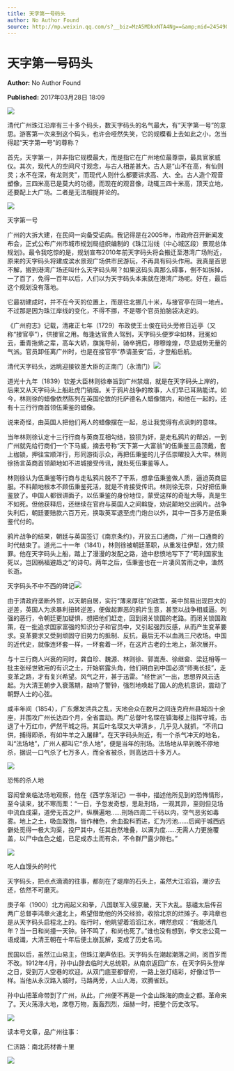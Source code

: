 ```yaml
---
title: 天字第一号码头
author: No Author Found
source: http://mp.weixin.qq.com/s?__biz=MzA5MDkxNTA4Ng==&amp;mid=2454905827&amp;idx=1&amp;sn=ea95ad96282a4b86d7c7ac80ea7987d5&amp;chksm=87a22b82b0d5a29421b745039608ea0cbea187d65dd0149c96099180710253d126e3c87b5eaa#rd
---
```


# 天字第一号码头

**Author:** No Author Found

**Published:** 2017年03月28日 18:09

![](http://mmbiz.qpic.cn/mmbiz_jpg/PJWG74pLsMY6VjSs8icl92DouG8adAGS0ibIkmicA6dYrXchQel1ic3LTtD572I9r9sbW2tOnBvpibgicAXRcdc4p5aA/0?wx_fmt=jpeg)

清代广州珠江沿岸有三十多个码头，数天字码头的名气最大，有“天字第一号”的意思。游客第一次来到这个码头，也许会哑然失笑，它的规模看上去如此之小，怎当得起“天字第一号”的尊称？

首先，天字第一，并非指它规模最大，而是指它在广州地位最尊崇，最具官家威仪。其次，现代人的空间尺寸观念，与古人相差甚大。古人是“山不在高，有仙则灵；水不在深，有龙则灵”，而现代人则什么都要讲求高、大、全。古人造个观音塑像，三四米高已是莫大的功德，而现在的观音像，动辄三四十米高，顶天立地，还要配上大广场。二者是无法相提并论的。

![](http://mmbiz.qpic.cn/mmbiz_jpg/PJWG74pLsMbhJVibSH6vdJy3iaicLXzowOyAP5hia5ua5VSnDweoCiap1AfygHpWnx91ibzwttkXKicKI81mDUFKn4AicQ/0?wx_fmt=jpeg)

天字第一号

广州的大拆大建，在民间一向备受诟病。我记得是在2005年，市政府召开新闻发布会，正式公布广州市城市规划局组织编制的《珠江沿线（中心城区段）景观总体规划》。最令我吃惊的是，规划宣布2010年前天字码头将会搬迁至港湾广场附近，原来的天字码头将建成滨水景观广场供市民游玩，不再具有码头作用。我真是百思不解，搬到港湾广场还叫什么天字码头啊？如果这码头真那么碍事，倒不如拆掉，一了百了，免得一百年以后，人们以为天字码头本来就在港湾广场呢。好在，最后这个规划没有落地。

它最初建成时，并不在今天的位置上，而是往北挪几十米，与接官亭在同一地点。不过那是因为珠江岸线的变化，不得不挪，不是哪个官员拍脑袋决定的。

《广州府志》记载，清雍正七年（1729）布政使王士俊在码头旁修日近亭（又称“接官亭”），供接官之用。每逢达官贵人驾到，天字码头便罗伞如林，冠冕如云，垂青拖紫之辈，高车大轿，旗旄导前，骑卒拥后，穆穆煌煌，尽显威势无量的气派。官员卸任离广州时，也是在接官亭“恭请圣安”后，才登船启航。

清代天字码头，远眺迎接钦差大臣的正南门（永清门）![](http://mmbiz.qpic.cn/mmbiz_jpg/PJWG74pLsMbhJVibSH6vdJy3iaicLXzowOyf2al9VtUgRQHbCMLIoB47gVMRI2DhR8RhLLJXZoAaCe4E5dn1C6JjA/0?wx_fmt=jpeg)



道光十九年（1839）钦差大臣林则徐奉旨到广州禁烟，就是在天字码头上岸的，后来又从天字码头上船赴虎门销烟。关于鸦片战争的故事，人们早已耳熟能详。如今，林则徐的蜡像依然陈列在英国伦敦的托萨德名人蜡像馆内，和他在一起的，还有十三行行商首领伍秉鉴的蜡像。

说来奇怪，由英国人把他们两人的蜡像摆在一起，总让我觉得有点讽刺的意味。

当年林则徐认定十三行行商与英商互相勾结，狼狈为奸，是走私鸦片的帮凶，一到广州就先给行商们一个下马威，摘去号称“天下第一大富翁”的伍秉鉴三品顶戴，套上枷锁，押往宝顺洋行，形同游街示众，再把伍秉鉴的儿子伍崇曜投入大牢。林则徐扬言英商首领颠地如不进城接受传讯，就处死伍秉鉴等人。

林则徐认为伍秉鉴等行商与走私鸦片脱不了干系，想拿伍秉鉴做人质，逼迫英商屈服。不料颠地根本不顾伍秉鉴死活，就是不肯接受传讯。林则徐无奈，只好把伍秉鉴放了。中国人都很讲面子，以伍秉鉴的身份地位，蒙受这样的奇耻大辱，真是生不如死。但他获释后，还继续在官府与英国人之间斡旋，劝说颠地交出鸦片。战争失利后，朝廷要赔款六百万元，换取英军退至虎门炮台以外，其中一百多万是伍秉鉴代付的。

鸦片战争的结果，朝廷与英国签订《南京条约》，开放五口通商，广州一口通商的时代结束了。道光二十一年（1841），林则徐被朝廷革职，从重发往伊犁，效力赎罪。他在天字码头上船，踏上了漫漫的发配之路，途中悲愤地写下了“苟利国家生死以，岂因祸福避趋之”的诗句。两年之后，伍秉鉴也在一片凄风苦雨之中，溘然长逝。

天字码头不中不西的碑记![](http://mmbiz.qpic.cn/mmbiz_jpg/PJWG74pLsMbhJVibSH6vdJy3iaicLXzowOycmLgOxE7C4EujYAxQRVxiaUv8rbCblib0PG8mD89ktBqLeianLFx9xJIg/0?wx_fmt=jpeg)



由于清政府垄断外贸，以天朝自居，实行“薄来厚往”的政策，英中贸易出现巨大的逆差，英国人为求暴利扭转逆差，便做起罪恶的鸦片生意，甚至以战争相威逼。列强的恶行，令朝廷更加疑惧，想把他们赶走，回到闭关锁国的老路。而闭关锁国政策，在一批追求国家富强的知识分子和官员中，又引起强烈反感，从而产生变革要求。变革要求又受到顽固守旧势力的抵制、反抗，最后无不以血溅三尺收场。中国的近代史，就像连环套一样，一环套着一环，在这片古老的土地上，渐次展开。

与十三行商人兴衰的同时，龚自珍、魏源、林则徐、郭嵩焘、徐继畲、梁廷枏等一批主张经世致用的有识之士，开始崭露头角，他们明白到中国必须“师夷长技”，走变革之路，才有复兴希望。风气之开，甚于迅雷。“经世派”一出，思想界风云迭起。为大清王朝步入衰落期，敲响了警钟，强烈地唤起了国人的危机意识，震动了朝野人士的心弦。

咸丰年间（1854），广东爆发洪兵之乱，天地会众在数月之间连克府州县城四十余座，并围攻广州长达四个月，全省震动。两广总督叶名琛在镇海楼上指挥守城，击退了十万红巾，俨然干城之将。其后叶名琛又大举清乡，几乎见人就抓，“不讯口供，捕得即杀，有如牛羊之入屠肆”。在天字码头附近，有一个杀气冲天的地名，叫“法场地”，广州人都叫它“杀人地”，便是当年的刑场。法场地从早到晚不停地杀，据说一口气杀了七万多人，而全省被杀，则高达四十多万人。

![](http://mmbiz.qpic.cn/mmbiz_jpg/PJWG74pLsMbhJVibSH6vdJy3iaicLXzowOyTbNdmZHwEQBs2w6ZZTYgzgfN13RwaZ1hiac5mxtXibk1dIj5M44eVDSw/0?wx_fmt=jpeg)

恐怖的杀人地

容闳曾亲临法场地观察，他在《西学东渐记》一书中，描述他所见到的恐怖情形，至今读来，犹不寒而栗：“一日，予忽发奇想，思赴刑场，一观其异，至则但见场中流血成渠，道旁无首之尸，纵横遍地……刑场四周二千码以内，空气恶劣如毒雾。地上之土，吸血既饱，皆作赭色，余血盈科而进，汇为污池……后闻于城西远僻处觅得一极大沟渠，投尸其中，任其自然堆叠，以满为度……无需人力更施覆盖，以尸中血色之蛆，已足成赤土而有余，不令群尸露少隙也。”

![](http://mmbiz.qpic.cn/mmbiz_jpg/PJWG74pLsMbhJVibSH6vdJy3iaicLXzowOyfq0AOaeVuwpx0vGjVJEaoH0jjk5gicZdpzohuvjIFPO96zwsBVh8vWQ/0?wx_fmt=jpeg)

吃人血馒头的时代

天字码头，把点点滴滴的往事，都刻在了堤岸的石头上，虽然大江滔滔，潮汐去还，依然不可磨灭。

庚子年（1900）北方闹起义和拳，八国联军入侵京畿，天下大乱。慈禧太后传召两广总督李鸿章火速北上，希望借助他的外交经验，收拾北京的烂摊子。李鸿章也是从天字码头启程北上的。临行时，他眺望着滔滔江水，喟然悲叹：“我能活几年？当一日和尚撞一天钟。钟不鸣了，和尚也死了。”谁也没有想到，李文忠公竟一语成谶，大清王朝在十年后便土崩瓦解，变成了历史名词。

民国以后，虽然江山易主，但珠江潮声依旧。天字码头在潮起潮落之间，阅百岁而不改。1912年4月，孙中山辞去临时大总统职，从南京返回广东，在天字码头登岸之日，受到万人空巷的欢迎。从双门底至都督府，一路上张灯结彩，好像过节一样。当他从永汉路入城时，马路两旁，人山人海，欢腾雀跃。

孙中山把革命带到了广州，从此，广州便不再是一个金山珠海的商业之都。革命来了。天火荡涤大地，席卷万物，轰轰烈烈，烜赫一时，把整个历史改写。

![](http://mmbiz.qpic.cn/mmbiz_gif/PJWG74pLsMYf2b50xFTbTsibmjv5gNVOxZegUj8mrKtpuzCpBAYnQw9duHfIcNnUzicicnGUSv4EWPSTRAPvV9g3w/0?wx_fmt=gif)

读本号文章，品广州往事：

仁济路：南北药材香十里

![](http://mmbiz.qpic.cn/mmbiz/iaGswicCbWm6ibNnZiaMtqBicJQGTbYOEiaian33xJrckjQnURHPoEenqJdsF2dFtqnQHOWKiaibNyA3fW2EP7KFQADCrHw/0)



